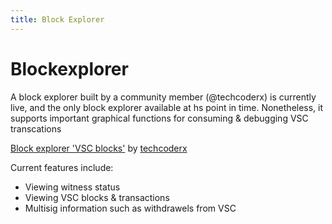 ```yaml
---
title: Block Explorer
---
```


# Blockexplorer

A block explorer built by a community member (@techcoderx) is currently live, and the only block explorer available at hs point in time. Nonetheless, it supports important graphical functions for consuming & debugging VSC transcations

[Block explorer 'VSC blocks'](https://vsc.techcoderx.com) by [techcoderx](https://github.com/techcoderx)

Current features include:

- Viewing witness status
- Viewing VSC blocks & transactions
- Multisig information such as withdrawels from VSC